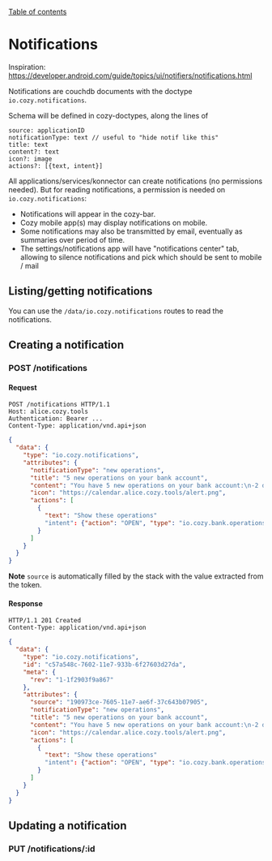 [Table of contents](README.md#table-of-contents)

# Notifications

Inspiration: https://developer.android.com/guide/topics/ui/notifiers/notifications.html

Notifications are couchdb documents with the doctype `io.cozy.notifications`.

Schema will be defined in cozy-doctypes, along the lines of
```
source: applicationID
notificationType: text // useful to "hide notif like this"
title: text
content?: text
icon?: image
actions?: [{text, intent}]
```

All applications/services/konnector can create notifications (no permissions needed).
But for reading notifications, a permission is needed on `io.cozy.notifications`:

- Notifications will appear in the cozy-bar.
- Cozy mobile app(s) may display notifications on mobile.
- Some notifications may also be transmitted by email, eventually as summaries over period of time.
- The settings/notifications app will have "notifications center" tab, allowing to silence notifications and pick which should be sent to mobile / mail


## Listing/getting notifications

You can use the `/data/io.cozy.notifications` routes to read the notifications.


## Creating a notification

### POST /notifications

#### Request

```http
POST /notifications HTTP/1.1
Host: alice.cozy.tools
Authentication: Bearer ...
Content-Type: application/vnd.api+json
```
```json
{
  "data": {
    "type": "io.cozy.notifications",
    "attributes": {
      "notificationType": "new operations",
      "title": "5 new operations on your bank account",
      "content": "You have 5 new operations on your bank account:\n-2 debit operations\n-3 credit operations",
      "icon": "https://calendar.alice.cozy.tools/alert.png",
      "actions": [
        {
          "text": "Show these operations"
          "intent": {"action": "OPEN", "type": "io.cozy.bank.operations"}
        }
      ]
    }
  }
}
```

**Note** `source` is automatically filled by the stack with the value extracted from the token.

#### Response

```http
HTTP/1.1 201 Created
Content-Type: application/vnd.api+json
```
```json
{
  "data": {
    "type": "io.cozy.notifications",
    "id": "c57a548c-7602-11e7-933b-6f27603d27da",
    "meta": {
      "rev": "1-1f2903f9a867"
    },
    "attributes": {
      "source": "190973ce-7605-11e7-ae6f-37c643b07905",
      "notificationType": "new operations",
      "title": "5 new operations on your bank account",
      "content": "You have 5 new operations on your bank account:\n-2 debit operations\n-3 credit operations",
      "icon": "https://calendar.alice.cozy.tools/alert.png",
      "actions": [
        {
          "text": "Show these operations"
          "intent": {"action": "OPEN", "type": "io.cozy.bank.operations"}
        }
      ]
    }
  }
}
```


## Updating a notification

### PUT /notifications/:id
